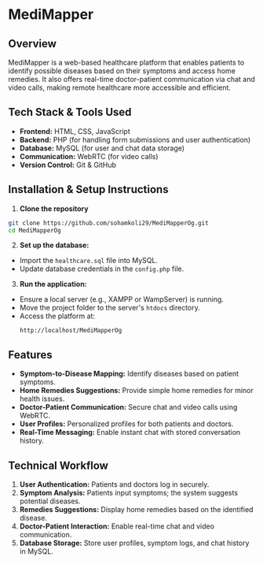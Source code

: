 # MediMapper

## Overview
MediMapper is a web-based healthcare platform that enables patients to identify possible diseases based on their symptoms and access home remedies. It also offers real-time doctor-patient communication via chat and video calls, making remote healthcare more accessible and efficient.

## Tech Stack & Tools Used
- **Frontend:** HTML, CSS, JavaScript  
- **Backend:** PHP (for handling form submissions and user authentication)  
- **Database:** MySQL (for user and chat data storage)  
- **Communication:** WebRTC (for video calls)  
- **Version Control:** Git & GitHub  

## Installation & Setup Instructions

1. **Clone the repository**  
```bash
git clone https://github.com/sohamkoli29/MediMapperOg.git
cd MediMapperOg
```

2. **Set up the database:**  
- Import the `healthcare.sql` file into MySQL.  
- Update database credentials in the `config.php` file.

3. **Run the application:**  
- Ensure a local server (e.g., XAMPP or WampServer) is running.  
- Move the project folder to the server's `htdocs` directory.  
- Access the platform at:  
  ```
  http://localhost/MediMapperOg
  ```

## Features
- **Symptom-to-Disease Mapping:** Identify diseases based on patient symptoms.  
- **Home Remedies Suggestions:** Provide simple home remedies for minor health issues.  
- **Doctor-Patient Communication:** Secure chat and video calls using WebRTC.  
- **User Profiles:** Personalized profiles for both patients and doctors.  
- **Real-Time Messaging:** Enable instant chat with stored conversation history.  

## Technical Workflow

1. **User Authentication:** Patients and doctors log in securely.  
2. **Symptom Analysis:** Patients input symptoms; the system suggests potential diseases.  
3. **Remedies Suggestions:** Display home remedies based on the identified disease.  
4. **Doctor-Patient Interaction:** Enable real-time chat and video communication.  
5. **Database Storage:** Store user profiles, symptom logs, and chat history in MySQL.  




